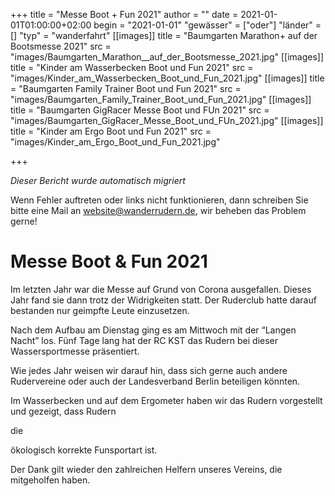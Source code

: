 +++
title = "Messe Boot + Fun 2021"
author = ""
date = 2021-01-01T01:00:00+02:00
begin = "2021-01-01"
"gewässer" = ["oder"]
"länder" = []
"typ" = "wanderfahrt"
[[images]]
title = "Baumgarten Marathon+ auf der Bootsmesse 2021"
src = "images/Baumgarten_Marathon__auf_der_Bootsmesse_2021.jpg"
[[images]]
title = "Kinder am Wasserbecken Boot und Fun 2021"
src = "images/Kinder_am_Wasserbecken_Boot_und_Fun_2021.jpg"
[[images]]
title = "Baumgarten Family Trainer Boot und Fun 2021"
src = "images/Baumgarten_Family_Trainer_Boot_und_Fun_2021.jpg"
[[images]]
title = "Baumgarten GigRacer Messe Boot und FUn 2021"
src = "images/Baumgarten_GigRacer_Messe_Boot_und_FUn_2021.jpg"
[[images]]
title = "Kinder am Ergo Boot und Fun 2021"
src = "images/Kinder_am_Ergo_Boot_und_Fun_2021.jpg"

+++


*Dieser Bericht wurde automatisch migriert*

Wenn Fehler auftreten oder links nicht funktionieren, dann schreiben Sie bitte eine Mail an website@wanderrudern.de, wir beheben das Problem gerne!



# Messe Boot & Fun 2021


Im letzten Jahr war die Messe auf Grund von Corona ausgefallen. Dieses Jahr fand sie dann trotz der Widrigkeiten statt. Der Ruderclub hatte darauf bestanden nur geimpfte Leute einzusetzen.

Nach dem Aufbau am Dienstag ging es am Mittwoch mit der “Langen Nacht” los. Fünf Tage lang hat der RC KST das Rudern bei dieser Wassersportmesse präsentiert.

Wie jedes Jahr weisen wir darauf hin, dass sich gerne auch andere Rudervereine oder auch der Landesverband Berlin beteiligen könnten.

Im Wasserbecken und auf dem Ergometer haben wir das Rudern vorgestellt und gezeigt, dass Rudern

die

ökologisch korrekte Funsportart ist.

Der Dank gilt wieder den zahlreichen Helfern unseres Vereins, die mitgeholfen haben.
